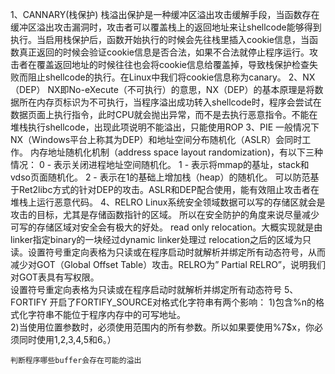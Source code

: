 1、CANNARY(栈保护)
        栈溢出保护是一种缓冲区溢出攻击缓解手段，当函数存在缓冲区溢出攻击漏洞时，攻击者可以覆盖栈上的返回地址来让shellcode能够得到执行。当启用栈保护后，函数开始执行的时候会先往栈里插入cookie信息，当函数真正返回的时候会验证cookie信息是否合法，如果不合法就停止程序运行。攻击者在覆盖返回地址的时候往往也会将cookie信息给覆盖掉，导致栈保护检查失败而阻止shellcode的执行。在Linux中我们将cookie信息称为canary。
2、NX（DEP）
        NX即No-eXecute（不可执行）的意思，NX（DEP）的基本原理是将数据所在内存页标识为不可执行，当程序溢出成功转入shellcode时，程序会尝试在数据页面上执行指令，此时CPU就会抛出异常，而不是去执行恶意指令。不能在堆栈执行shellcode，出现此项说明不能溢出，只能使用ROP
3、PIE
        一般情况下NX（Windows平台上称其为DEP）和地址空间分布随机化（ASLR）会同时工作。
        内存地址随机化机制（address space layout randomization)，有以下三种情况：
                0 - 表示关闭进程地址空间随机化。
                1 - 表示将mmap的基址，stack和vdso页面随机化。
                2 - 表示在1的基础上增加栈（heap）的随机化。
        可以防范基于Ret2libc方式的针对DEP的攻击。ASLR和DEP配合使用，能有效阻止攻击者在堆栈上运行恶意代码。
4、RELRO
        Linux系统安全领域数据可以写的存储区就会是攻击的目标，尤其是存储函数指针的区域。 所以在安全防护的角度来说尽量减少可写的存储区域对安全会有极大的好处。
        read only relocation。大概实现就是由linker指定binary的一块经过dynamic linker处理过 relocation之后的区域为只读。设置符号重定向表格为只读或在程序启动时就解析并绑定所有动态符号，从而减少对GOT（Global Offset Table）攻击。RELRO为” Partial RELRO”，说明我们对GOT表具有写权限。\
	设置符号重定向表格为只读或在程序启动时就解析并绑定所有动态符号
5、FORTIFY
	开启了FORTIFY_SOURCE对格式化字符串有两个影响：
	1)包含%n的格式化字符串不能位于程序内存中的可写地址。	
	2)当使用位置参数时，必须使用范围内的所有参数。所以如果要使用%7$x，你必须同时使用1,2,3,4,5和6。）

	判断程序哪些buffer会存在可能的溢出
